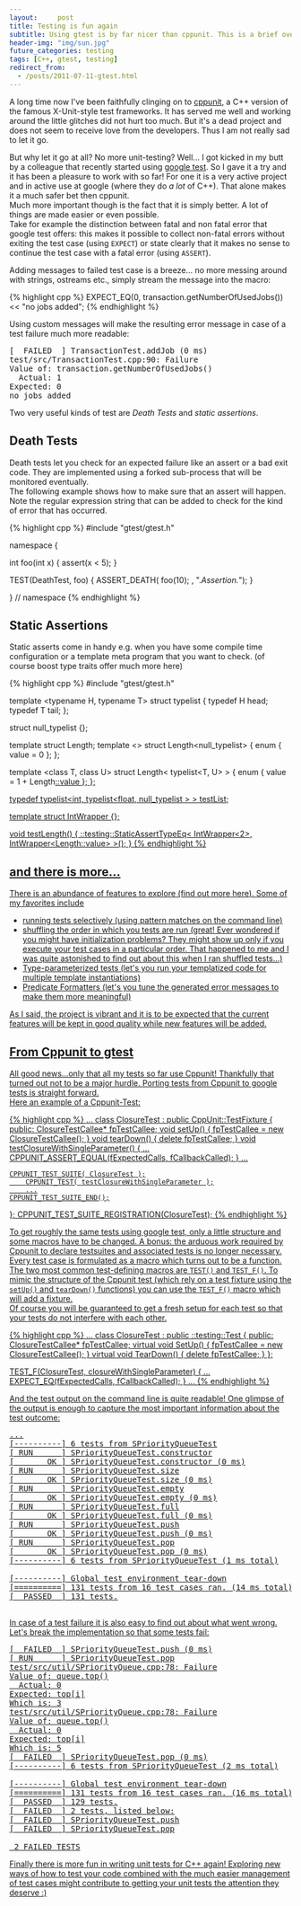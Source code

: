 ```yaml
---
layout:     post
title: Testing is fun again
subtitle: Using gtest is by far nicer than cppunit. This is a brief overview of it's usage and some of it's features.
header-img: "img/sun.jpg"
future_categories: testing
tags: [C++, gtest, testing]
redirect_from:
  - /posts/2011-07-11-gtest.html
---
```


A long time now I've been faithfully clinging on to [cppunit](http://apps.sourceforge.net/mediawiki/cppunit/), a C++ version of the famous X-Unit-style test frameworks. It has served me well and working around the little glitches did not hurt too much. But it's a dead project and does not seem to receive love from the developers. Thus I am not really sad to let it go.

But why let it go at all? No more unit-testing? Well... I got kicked in my butt by a colleague that recently started using [google test](http://code.google.com/p/googletest/). So I gave it a try and it has been a pleasure to work with so far! For one it is a very active project and in active use at google (where they do *a lot* of C++). That alone makes it a much safer bet then cppunit.  
Much more important though is the fact that it is simply better. A lot of things are made easier or even possible.  
Take for example the distinction between fatal and non fatal error that google test offers: this makes it possible to collect non-fatal errors without exiting the test case (using `EXPECT`) or state clearly that it makes no sense to continue the test case with a fatal error (using `ASSERT`).  

Adding messages to failed test case is a breeze... no more messing around with strings, ostreams etc., simply stream the message into the macro:

{% highlight cpp %}
EXPECT_EQ(0, transaction.getNumberOfUsedJobs()) << "no jobs added";
{% endhighlight %}

Using custom messages will make the resulting error message in case of a test failure much more readable:

<pre class="terminal">
[  FAILED  ] TransactionTest.addJob (0 ms)
test/src/TransactionTest.cpp:90: Failure
Value of: transaction.getNumberOfUsedJobs()
  Actual: 1
Expected: 0
no jobs added
</pre>

Two very useful kinds of test are *Death Tests* and *static assertions*.  

## Death Tests

Death tests let you check for an expected failure like an assert or a bad exit code. They are implemented using a forked sub-process that will be monitored eventually.  
The following example shows how to make sure that an assert will happen. Note the regular expression string that can be added to check for the kind of error that has occurred.

{% highlight cpp %}
#include "gtest/gtest.h"

namespace {

int foo(int x) {
    assert(x < 5);
}

TEST(DeathTest, foo) {
  ASSERT_DEATH( foo(10); , ".*Assertion.*");
}

}  // namespace
{% endhighlight %}

## Static Assertions

Static asserts come in handy e.g. when you have some compile time configuration or a template meta program that you want to check. (of course boost type traits offer much more here)

{% highlight cpp %}
#include "gtest/gtest.h"

template <typename H, typename T>
struct typelist
{
    typedef H head;
    typedef T tail;
};

struct null_typelist {};

template <class TList> struct Length;
template <> struct Length<null_typelist>
{
    enum { value = 0 };
};

template <class T, class U>
struct Length< typelist<T, U> >
{
    enum { value = 1 + Length<U>::value };
};

typedef typelist<int,
        typelist<float,
        null_typelist > > testList;

template<int N>
struct IntWrapper {};

void testLength()
{
    ::testing::StaticAssertTypeEq<
        IntWrapper<2>,
        IntWrapper<Length<testList>::value> >();
}
{% endhighlight %}

## and there is more...

There is an abundance of features to explore (find out more [here](http://code.google.com/p/googletest/wiki/AdvancedGuide#Selecting_Tests)). Some of my favorites include

* running tests selectively (using pattern matches on the command line)
* shuffling the order in which you tests are run (great! Ever wondered if you might have initialization problems? They might show up only if you execute your test cases in a particular order. That happened to me and I was quite astonished to find out about this when I ran shuffled tests...)
* Type-parameterized tests (let's you run your templatized code for multiple template instantiations)
* Predicate Formatters (let's you tune the generated error messages to make them more meaningful)

As I said, the project is vibrant and it is to be expected that the current features will be kept in good quality while new features will be added.

## From Cppunit to gtest

All good news...only that all my tests so far use Cppunit! Thankfully that turned out not to be a major hurdle. Porting tests from Cppunit to google tests is straight forward.  
Here an example of a Cppunit-Test:

{% highlight cpp %}
...
class ClosureTest : public CppUnit::TestFixture
{
public:
    ClosureTestCallee* fpTestCallee;
    void setUp()
    {
        fpTestCallee = new ClosureTestCallee();
    }
    void tearDown()
    {
        delete fpTestCallee;
    }
    void testClosureWithSingleParameter()
    {
        ...
        CPPUNIT_ASSERT_EQUAL(fExpectedCalls, fCallbackCalled);
    }
    ...

    CPPUNIT_TEST_SUITE( ClosureTest );
        CPPUNIT_TEST( testClosureWithSingleParameter );
        ...
    CPPUNIT_TEST_SUITE_END();
};
CPPUNIT_TEST_SUITE_REGISTRATION(ClosureTest);
{% endhighlight %}

To get roughly the same tests using google test, only a little structure and some macros have to be changed. A bonus: the arduous work required by Cppunit to declare testsuites and associated tests is no longer necessary.  
Every test case is formulated as a macro which turns out to be a function. The two most common test-defining macros are `TEST()` and `TEST_F()`. To mimic the structure of the Cppunit test (which rely on a test fixture using the `setUp()` and `tearDown()` functions) you can use the `TEST_F()` macro which will add a fixture.  
Of course you will be guaranteed to get a fresh setup for each test so that your tests do not interfere with each other.

{% highlight cpp %}
...
class ClosureTest : public ::testing::Test
{
public:
    ClosureTestCallee* fpTestCallee;
    virtual void SetUp()
    {
        fpTestCallee = new ClosureTestCallee();
    }
    virtual void TearDown()
    {
        delete fpTestCallee;
    }
};

TEST_F(ClosureTest, closureWithSingleParameter) {
    ...
    EXPECT_EQ(fExpectedCalls, fCallbackCalled);
}
...
{% endhighlight %}

And the test output on the command line is quite readable! One glimpse of the output is enough to capture the most important information about the test outcome:

<pre class="terminal">
...
[----------] 6 tests from SPriorityQueueTest
[ RUN      ] SPriorityQueueTest.constructor
[       OK ] SPriorityQueueTest.constructor (0 ms)
[ RUN      ] SPriorityQueueTest.size
[       OK ] SPriorityQueueTest.size (0 ms)
[ RUN      ] SPriorityQueueTest.empty
[       OK ] SPriorityQueueTest.empty (0 ms)
[ RUN      ] SPriorityQueueTest.full
[       OK ] SPriorityQueueTest.full (0 ms)
[ RUN      ] SPriorityQueueTest.push
[       OK ] SPriorityQueueTest.push (0 ms)
[ RUN      ] SPriorityQueueTest.pop
[       OK ] SPriorityQueueTest.pop (0 ms)
[----------] 6 tests from SPriorityQueueTest (1 ms total)

[----------] Global test environment tear-down
[==========] 131 tests from 16 test cases ran. (14 ms total)
[  PASSED  ] 131 tests.

</pre>

In case of a test failure it is also easy to find out about what went wrong. Let's break the implementation so that some tests fail:

<pre class="terminal">
[  FAILED  ] SPriorityQueueTest.push (0 ms)
[ RUN      ] SPriorityQueueTest.pop
test/src/util/SPriorityQueue.cpp:78: Failure
Value of: queue.top()
  Actual: 0
Expected: top[i]
Which is: 3
test/src/util/SPriorityQueue.cpp:78: Failure
Value of: queue.top()
  Actual: 0
Expected: top[i]
Which is: 5
[  FAILED  ] SPriorityQueueTest.pop (0 ms)
[----------] 6 tests from SPriorityQueueTest (2 ms total)

[----------] Global test environment tear-down
[==========] 131 tests from 16 test cases ran. (16 ms total)
[  PASSED  ] 129 tests.
[  FAILED  ] 2 tests, listed below:
[  FAILED  ] SPriorityQueueTest.push
[  FAILED  ] SPriorityQueueTest.pop

 2 FAILED TESTS
</pre>

Finally there is more fun in writing unit tests for C++ again! Exploring new ways of how to test your code combined with the much easier management of test cases might contribute to getting your unit tests the attention they deserve :)


